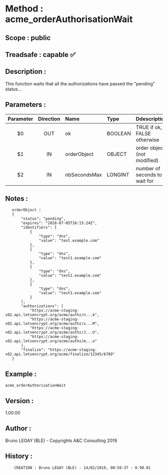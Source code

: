 ﻿# **Method :** acme_orderAuthorisationWait## **Scope :** public## **Treadsafe :** capable ✅ ## **Description :** This function waits that all the authorizations have passed the "pending" status...## **Parameters :** | Parameter | Direction | Name | Type | Ddescription | |:----:|:----:|:----|:----|:----| | $0 | OUT | ok | BOOLEAN | TRUE if ok, FALSE otherwise | | $1 | IN | orderObject | OBJECT | order object (not modified) | | $2 | IN | nbSecondsMax | LONGINT | number of seconds to wait for | ## **Notes :**        orderObject :       {           "status": "pending",           "expires": "2018-07-05T16:15:24Z",           "identifiers": [               {                   "type": "dns",                   "value": "test.example.com"               },               {                   "type": "dns",                   "value": "test1.example.com"               },               {                   "type": "dns",                   "value": "test2.example.com"               },               {                   "type": "dns",                   "value": "test3.example.com"               }           ],           "authorizations": [               "https://acme-staging-v02.api.letsencrypt.org/acme/authz/n...k",               "https://acme-staging-v02.api.letsencrypt.org/acme/authz/x...M",               "https://acme-staging-v02.api.letsencrypt.org/acme/authz/J...U",               "https://acme-staging-v02.api.letsencrypt.org/acme/authz/m...o"           ],           "finalize": "https://acme-staging-v02.api.letsencrypt.org/acme/finalize/12345/6789"       }## **Example :** ```acme_orderAuthorisationWait```## **Version :** 1.00.00## **Author :** Bruno LEGAY (BLE) - Copyrights A&C Consulting 2019## **History :**          CREATION : Bruno LEGAY (BLE) - 14/02/2019, 00:59:37 - 0.90.01